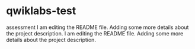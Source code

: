 # qwiklabs-test
assessment
I am editing the README file. Adding some more details about the project description.
I am editing the README file. Adding some more details about the project description.
